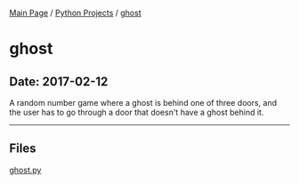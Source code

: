 [Main Page](/) / [Python Projects](/python) / [ghost](/python/2017-02-12_ghost)

# ghost

## Date: 2017-02-12

A random number game where a ghost is behind one of three doors, and the user has to go through a door that doesn't have a ghost behind it.

-----

## Files

[ghost.py](ghost.py)